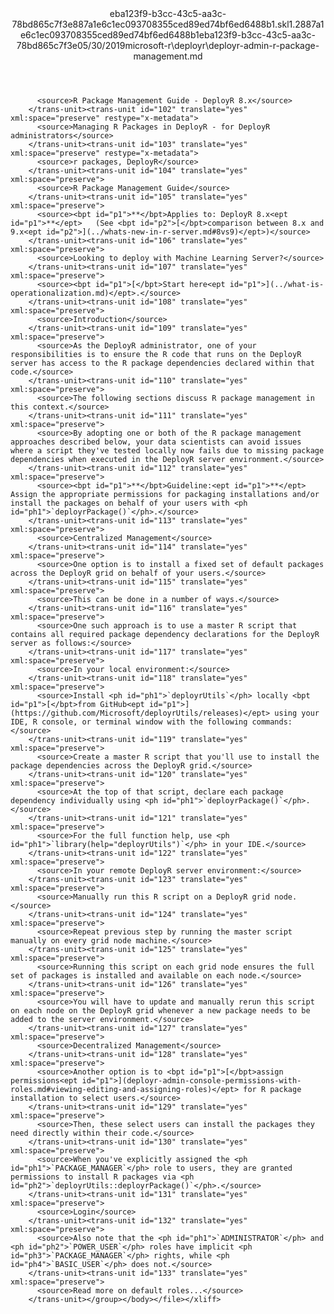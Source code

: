 <?xml version="1.0"?><xliff version="1.2" xmlns="urn:oasis:names:tc:xliff:document:1.2" xmlns:xsi="http://www.w3.org/2001/XMLSchema-instance" xsi:schemaLocation="urn:oasis:names:tc:xliff:document:1.2 xliff-core-1.2-transitional.xsd"><file datatype="xml" original="deployr-admin-r-package-management.md" source-language="en-US" target-language="en-US"><header><tool tool-id="mdxliff" tool-name="mdxliff" tool-version="1.0-8ab897d" tool-company="Microsoft" /><xliffext:skl_file_name xmlns:xliffext="urn:microsoft:content:schema:xliffextensions">eba123f9-b3cc-43c5-aa3c-78bd865c7f3e887a1e6c1ec093708355ced89ed74bf6ed6488b1.skl</xliffext:skl_file_name><xliffext:version xmlns:xliffext="urn:microsoft:content:schema:xliffextensions">1.2</xliffext:version><xliffext:ms.openlocfilehash xmlns:xliffext="urn:microsoft:content:schema:xliffextensions">887a1e6c1ec093708355ced89ed74bf6ed6488b1</xliffext:ms.openlocfilehash><xliffext:ms.sourcegitcommit xmlns:xliffext="urn:microsoft:content:schema:xliffextensions">eba123f9-b3cc-43c5-aa3c-78bd865c7f3e</xliffext:ms.sourcegitcommit><xliffext:ms.lasthandoff xmlns:xliffext="urn:microsoft:content:schema:xliffextensions">05/30/2019</xliffext:ms.lasthandoff><xliffext:ms.openlocfilepath xmlns:xliffext="urn:microsoft:content:schema:xliffextensions">microsoft-r\deployr\deployr-admin-r-package-management.md</xliffext:ms.openlocfilepath></header><body><group id="content" extype="content"><trans-unit id="101" translate="yes" xml:space="preserve" restype="x-metadata">
          <source>R Package Management Guide - DeployR 8.x</source>
        </trans-unit><trans-unit id="102" translate="yes" xml:space="preserve" restype="x-metadata">
          <source>Managing R Packages in DeployR - for DeployR administrators</source>
        </trans-unit><trans-unit id="103" translate="yes" xml:space="preserve" restype="x-metadata">
          <source>r packages, DeployR</source>
        </trans-unit><trans-unit id="104" translate="yes" xml:space="preserve">
          <source>R Package Management Guide</source>
        </trans-unit><trans-unit id="105" translate="yes" xml:space="preserve">
          <source><bpt id="p1">**</bpt>Applies to: DeployR 8.x<ept id="p1">**</ept>   (See <bpt id="p2">[</bpt>comparison between 8.x and 9.x<ept id="p2">](../whats-new-in-r-server.md#8vs9)</ept>)</source>
        </trans-unit><trans-unit id="106" translate="yes" xml:space="preserve">
          <source>Looking to deploy with Machine Learning Server?</source>
        </trans-unit><trans-unit id="107" translate="yes" xml:space="preserve">
          <source><bpt id="p1">[</bpt>Start here<ept id="p1">](../what-is-operationalization.md)</ept>.</source>
        </trans-unit><trans-unit id="108" translate="yes" xml:space="preserve">
          <source>Introduction</source>
        </trans-unit><trans-unit id="109" translate="yes" xml:space="preserve">
          <source>As the DeployR administrator, one of your responsibilities is to ensure the R code that runs on the DeployR server has access to the R package dependencies declared within that code.</source>
        </trans-unit><trans-unit id="110" translate="yes" xml:space="preserve">
          <source>The following sections discuss R package management in this context.</source>
        </trans-unit><trans-unit id="111" translate="yes" xml:space="preserve">
          <source>By adopting one or both of the R package management approaches described below, your data scientists can avoid issues where a script they've tested locally now fails due to missing package dependencies when executed in the DeployR server environment.</source>
        </trans-unit><trans-unit id="112" translate="yes" xml:space="preserve">
          <source><bpt id="p1">**</bpt>Guideline:<ept id="p1">**</ept> Assign the appropriate permissions for packaging installations and/or install the packages on behalf of your users with <ph id="ph1">`deployrPackage()`</ph>.</source>
        </trans-unit><trans-unit id="113" translate="yes" xml:space="preserve">
          <source>Centralized Management</source>
        </trans-unit><trans-unit id="114" translate="yes" xml:space="preserve">
          <source>One option is to install a fixed set of default packages across the DeployR grid on behalf of your users.</source>
        </trans-unit><trans-unit id="115" translate="yes" xml:space="preserve">
          <source>This can be done in a number of ways.</source>
        </trans-unit><trans-unit id="116" translate="yes" xml:space="preserve">
          <source>One such approach is to use a master R script that contains all required package dependency declarations for the DeployR server as follows:</source>
        </trans-unit><trans-unit id="117" translate="yes" xml:space="preserve">
          <source>In your local environment:</source>
        </trans-unit><trans-unit id="118" translate="yes" xml:space="preserve">
          <source>Install <ph id="ph1">`deployrUtils`</ph> locally <bpt id="p1">[</bpt>from GitHub<ept id="p1">](https://github.com/Microsoft/deployrUtils/releases)</ept> using your IDE, R console, or terminal window with the following commands:</source>
        </trans-unit><trans-unit id="119" translate="yes" xml:space="preserve">
          <source>Create a master R script that you'll use to install the package dependencies across the DeployR grid.</source>
        </trans-unit><trans-unit id="120" translate="yes" xml:space="preserve">
          <source>At the top of that script, declare each package dependency individually using <ph id="ph1">`deployrPackage()`</ph>.</source>
        </trans-unit><trans-unit id="121" translate="yes" xml:space="preserve">
          <source>For the full function help, use <ph id="ph1">`library(help="deployrUtils")`</ph> in your IDE.</source>
        </trans-unit><trans-unit id="122" translate="yes" xml:space="preserve">
          <source>In your remote DeployR server environment:</source>
        </trans-unit><trans-unit id="123" translate="yes" xml:space="preserve">
          <source>Manually run this R script on a DeployR grid node.</source>
        </trans-unit><trans-unit id="124" translate="yes" xml:space="preserve">
          <source>Repeat previous step by running the master script manually on every grid node machine.</source>
        </trans-unit><trans-unit id="125" translate="yes" xml:space="preserve">
          <source>Running this script on each grid node ensures the full set of packages is installed and available on each node.</source>
        </trans-unit><trans-unit id="126" translate="yes" xml:space="preserve">
          <source>You will have to update and manually rerun this script on each node on the DeployR grid whenever a new package needs to be added to the server environment.</source>
        </trans-unit><trans-unit id="127" translate="yes" xml:space="preserve">
          <source>Decentralized Management</source>
        </trans-unit><trans-unit id="128" translate="yes" xml:space="preserve">
          <source>Another option is to <bpt id="p1">[</bpt>assign permissions<ept id="p1">](deployr-admin-console-permissions-with-roles.md#viewing-editing-and-assigning-roles)</ept> for R package installation to select users.</source>
        </trans-unit><trans-unit id="129" translate="yes" xml:space="preserve">
          <source>Then, these select users can install the packages they need directly within their code.</source>
        </trans-unit><trans-unit id="130" translate="yes" xml:space="preserve">
          <source>When you've explicitly assigned the <ph id="ph1">`PACKAGE_MANAGER`</ph> role to users, they are granted permissions to install R packages via <ph id="ph2">`deployrUtils::deployrPackage()`</ph>.</source>
        </trans-unit><trans-unit id="131" translate="yes" xml:space="preserve">
          <source>Login</source>
        </trans-unit><trans-unit id="132" translate="yes" xml:space="preserve">
          <source>Also note that the <ph id="ph1">`ADMINISTRATOR`</ph> and <ph id="ph2">`POWER_USER`</ph> roles have implicit <ph id="ph3">`PACKAGE_MANAGER`</ph> rights, while <ph id="ph4">`BASIC_USER`</ph> does not.</source>
        </trans-unit><trans-unit id="133" translate="yes" xml:space="preserve">
          <source>Read more on default roles...</source>
        </trans-unit></group></body></file></xliff>